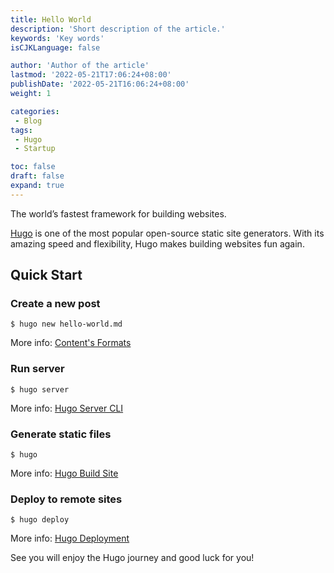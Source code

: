 ```yaml
---
title: Hello World
description: 'Short description of the article.'
keywords: 'Key words'
isCJKLanguage: false

author: 'Author of the article'
lastmod: '2022-05-21T17:06:24+08:00'
publishDate: '2022-05-21T16:06:24+08:00'
weight: 1

categories:
 - Blog
tags:
 - Hugo
 - Startup

toc: false
draft: false
expand: true
---
```


The world’s fastest framework for building websites.

[Hugo](https://gohugo.io/) is one of the most popular open-source static site generators. With its amazing speed and flexibility, Hugo makes building websites fun again.

<!--more-->

## Quick Start

### Create a new post

```shell
$ hugo new hello-world.md
```

More info: [Content's Formats](https://gohugo.io/content-management/formats/)

### Run server

```shell
$ hugo server
```

More info: [Hugo Server CLI](https://gohugo.io/commands/hugo_server/)

### Generate static files

```shell
$ hugo
```

More info: [Hugo Build Site](https://gohugo.io/commands/hugo/)

### Deploy to remote sites

```language
$ hugo deploy
```

More info: [Hugo Deployment](https://gohugo.io/commands/hugo_deploy/)

See you will enjoy the Hugo journey and good luck for you!